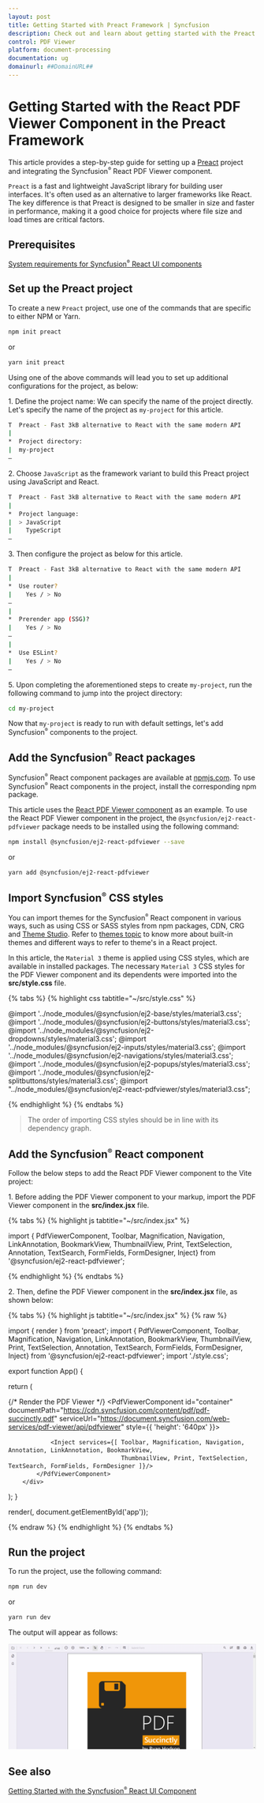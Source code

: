 ```yaml
---
layout: post
title: Getting Started with Preact Framework | Syncfusion
description: Check out and learn about getting started with the Preact Framework and React PDF Viewer Component of Syncfusion Essential JS 2 and more details.
control: PDF Viewer
platform: document-processing
documentation: ug
domainurl: ##DomainURL##
---
```


# Getting Started with the React PDF Viewer Component in the Preact Framework

This article provides a step-by-step guide for setting up a [Preact](https://preactjs.com/) project and integrating the Syncfusion<sup style="font-size:70%">&reg;</sup> React PDF Viewer component.

`Preact` is a fast and lightweight JavaScript library for building user interfaces. It's often used as an alternative to larger frameworks like React. The key difference is that Preact is designed to be smaller in size and faster in performance, making it a good choice for projects where file size and load times are critical factors.

## Prerequisites

[System requirements for Syncfusion<sup style="font-size:70%">&reg;</sup> React UI components](../system-requirement)

## Set up the Preact project

To create a new `Preact` project, use one of the commands that are specific to either NPM or Yarn.

```bash
npm init preact
```

or

```bash
yarn init preact
```

Using one of the above commands will lead you to set up additional configurations for the project, as below:

1\. Define the project name: We can specify the name of the project directly. Let's specify the name of the project as `my-project` for this article.

```bash
T  Preact - Fast 3kB alternative to React with the same modern API
|
*  Project directory:
|  my-project
—
```

2\. Choose `JavaScript` as the framework variant to build this Preact project using JavaScript and React.

```bash
T  Preact - Fast 3kB alternative to React with the same modern API
|
*  Project language:
|  > JavaScript
|    TypeScript
—
```

3\. Then configure the project as below for this article.

```bash
T  Preact - Fast 3kB alternative to React with the same modern API
|
*  Use router?
|    Yes / > No
—
|
*  Prerender app (SSG)?
|    Yes / > No
—
|
*  Use ESLint?
|    Yes / > No
—
```

5\. Upon completing the aforementioned steps to create `my-project`, run the following command to jump into the project directory:

```bash
cd my-project
```

Now that `my-project` is ready to run with default settings, let's add Syncfusion<sup style="font-size:70%">&reg;</sup> components to the project.

## Add the Syncfusion<sup style="font-size:70%">&reg;</sup> React packages

Syncfusion<sup style="font-size:70%">&reg;</sup> React component packages are available at [npmjs.com](https://www.npmjs.com/search?q=ej2-react). To use Syncfusion<sup style="font-size:70%">&reg;</sup> React components in the project, install the corresponding npm package.

This article uses the [React PDF Viewer component](https://www.syncfusion.com/pdf-viewer-sdk) as an example. To use the React PDF Viewer component in the project, the `@syncfusion/ej2-react-pdfviewer` package needs to be installed using the following command:

```bash
npm install @syncfusion/ej2-react-pdfviewer --save
```

or

```bash
yarn add @syncfusion/ej2-react-pdfviewer
```

## Import Syncfusion<sup style="font-size:70%">&reg;</sup> CSS styles

You can import themes for the Syncfusion<sup style="font-size:70%">&reg;</sup> React component in various ways, such as using CSS or SASS styles from npm packages, CDN, CRG and [Theme Studio](https://ej2.syncfusion.com/react/documentation/appearance/theme-studio). Refer to [themes topic](https://ej2.syncfusion.com/react/documentation/appearance/theme) to know more about built-in themes and different ways to refer to theme's in a React project.

In this article, the `Material 3` theme is applied using CSS styles, which are available in installed packages. The necessary `Material 3` CSS styles for the PDF Viewer component and its dependents were imported into the **src/style.css** file.

{% tabs %}
{% highlight css tabtitle="~/src/style.css" %}

@import '../node_modules/@syncfusion/ej2-base/styles/material3.css';
@import '../node_modules/@syncfusion/ej2-buttons/styles/material3.css';
@import '../node_modules/@syncfusion/ej2-dropdowns/styles/material3.css';
@import '../node_modules/@syncfusion/ej2-inputs/styles/material3.css';
@import '../node_modules/@syncfusion/ej2-navigations/styles/material3.css';
@import '../node_modules/@syncfusion/ej2-popups/styles/material3.css';
@import '../node_modules/@syncfusion/ej2-splitbuttons/styles/material3.css';
@import "../node_modules/@syncfusion/ej2-react-pdfviewer/styles/material3.css";

{% endhighlight %}
{% endtabs %}

> The order of importing CSS styles should be in line with its dependency graph.

## Add the Syncfusion<sup style="font-size:70%">&reg;</sup> React component

Follow the below steps to add the React PDF Viewer component to the Vite project:

1\. Before adding the PDF Viewer component to your markup, import the PDF Viewer component in the **src/index.jsx** file.

{% tabs %}
{% highlight js tabtitle="~/src/index.jsx" %}

import { PdfViewerComponent, Toolbar, Magnification, Navigation, LinkAnnotation, BookmarkView,
         ThumbnailView, Print, TextSelection, Annotation, TextSearch, FormFields, FormDesigner, Inject} from '@syncfusion/ej2-react-pdfviewer';

{% endhighlight %}
{% endtabs %}

2\. Then, define the PDF Viewer component in the **src/index.jsx** file, as shown below:

{% tabs %}
{% highlight js tabtitle="~/src/index.jsx" %}
{% raw %}

import { render } from 'preact';
import { PdfViewerComponent, Toolbar, Magnification, Navigation, LinkAnnotation, BookmarkView,
         ThumbnailView, Print, TextSelection, Annotation, TextSearch, FormFields, FormDesigner, Inject} from '@syncfusion/ej2-react-pdfviewer';
import './style.css';

export function App() {

  return (
    <div>
        <div className='control-section'>
            {/* Render the PDF Viewer */}
            <PdfViewerComponent
                id="container"
                documentPath="https://cdn.syncfusion.com/content/pdf/pdf-succinctly.pdf"
                serviceUrl="https://document.syncfusion.com/web-services/pdf-viewer/api/pdfviewer"
                style={{ 'height': '640px' }}>

                <Inject services={[ Toolbar, Magnification, Navigation, Annotation, LinkAnnotation, BookmarkView,
                                    ThumbnailView, Print, TextSelection, TextSearch, FormFields, FormDesigner ]}/>
            </PdfViewerComponent>
        </div>
  </div>
  );
}

render(<App />, document.getElementById('app'));

{% endraw %}
{% endhighlight %}
{% endtabs %}

## Run the project

To run the project, use the following command:

```bash
npm run dev
```

or

```bash
yarn run dev
```

The output will appear as follows:

![preact](./images/preact.png)

## See also

[Getting Started with the Syncfusion<sup style="font-size:70%">&reg;</sup> React UI Component](../getting-started/quick-start)
